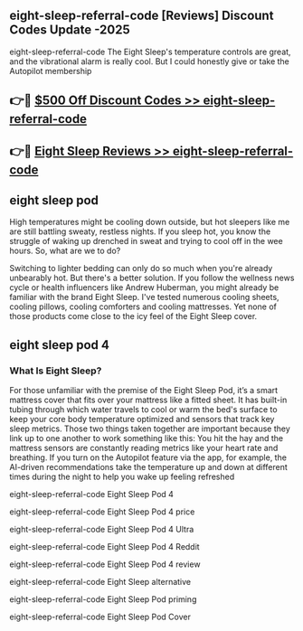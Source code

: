## eight-sleep-referral-code [Reviews​] Discount Codes Update -2025

eight-sleep-referral-code The Eight Sleep's temperature controls are great, and the vibrational alarm is really cool. But I could honestly give or take the Autopilot membership

## 👉🔴 [$500 Off Discount Codes >> eight-sleep-referral-code](http://download.freeplayer.one?title=eight-sleep-referral-code&ref=18-ES)

## 👉🔴 [Eight Sleep Reviews >> eight-sleep-referral-code](http://download.freeplayer.one?title=eight-sleep-referral-code&ref=18-ES)

## eight sleep pod

High temperatures might be cooling down outside, but hot sleepers like me are still battling sweaty, restless nights. If you sleep hot, you know the struggle of waking up drenched in sweat and trying to cool off in the wee hours. So, what are we to do?

Switching to lighter bedding can only do so much when you're already unbearably hot. But there's a better solution. If you follow the wellness news cycle or health influencers like Andrew Huberman, you might already be familiar with the brand Eight Sleep. I've tested numerous cooling sheets, cooling pillows, cooling comforters and cooling mattresses. Yet none of those products come close to the icy feel of the Eight Sleep cover.

## eight sleep pod 4

### What Is Eight Sleep?

For those unfamiliar with the premise of the Eight Sleep Pod, it’s a smart mattress cover that fits over your mattress like a fitted sheet. It has built-in tubing through which water travels to cool or warm the bed's surface to keep your core body temperature optimized and sensors that track key sleep metrics. Those two things taken together are important because they link up to one another to work something like this: You hit the hay and the mattress sensors are constantly reading metrics like your heart rate and breathing. If you turn on the Autopilot feature via the app, for example, the AI-driven recommendations take the temperature up and down at different times during the night to help you wake up feeling refreshed

eight-sleep-referral-code Eight Sleep Pod 4

eight-sleep-referral-code Eight Sleep Pod 4 price

eight-sleep-referral-code Eight Sleep Pod 4 Ultra

eight-sleep-referral-code Eight Sleep Pod 4 Reddit

eight-sleep-referral-code Eight Sleep Pod 4 review

eight-sleep-referral-code Eight Sleep alternative

eight-sleep-referral-code Eight Sleep Pod priming

eight-sleep-referral-code Eight Sleep Pod Cover